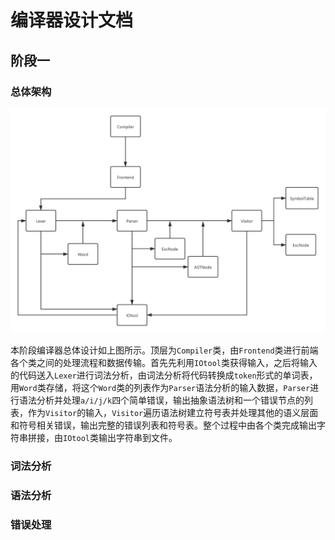 # 编译器设计文档

## 阶段一

### 总体架构

![](pic/Compiler1.png)

本阶段编译器总体设计如上图所示。顶层为`Compiler`类，由`Frontend`类进行前端各个类之间的处理流程和数据传输。首先先利用`IOtool`类获得输入，之后将输入的代码送入`Lexer`进行词法分析，由词法分析将代码转换成`token`形式的单词表，用`Word`类存储，将这个`Word`类的列表作为`Parser`语法分析的输入数据，`Parser`进行语法分析并处理`a/i/j/k`四个简单错误，输出抽象语法树和一个错误节点的列表，作为`Visitor`的输入，`Visitor`遍历语法树建立符号表并处理其他的语义层面和符号相关错误，输出完整的错误列表和符号表。整个过程中由各个类完成输出字符串拼接，由`IOtool`类输出字符串到文件。

### 词法分析



### 语法分析



### 错误处理




